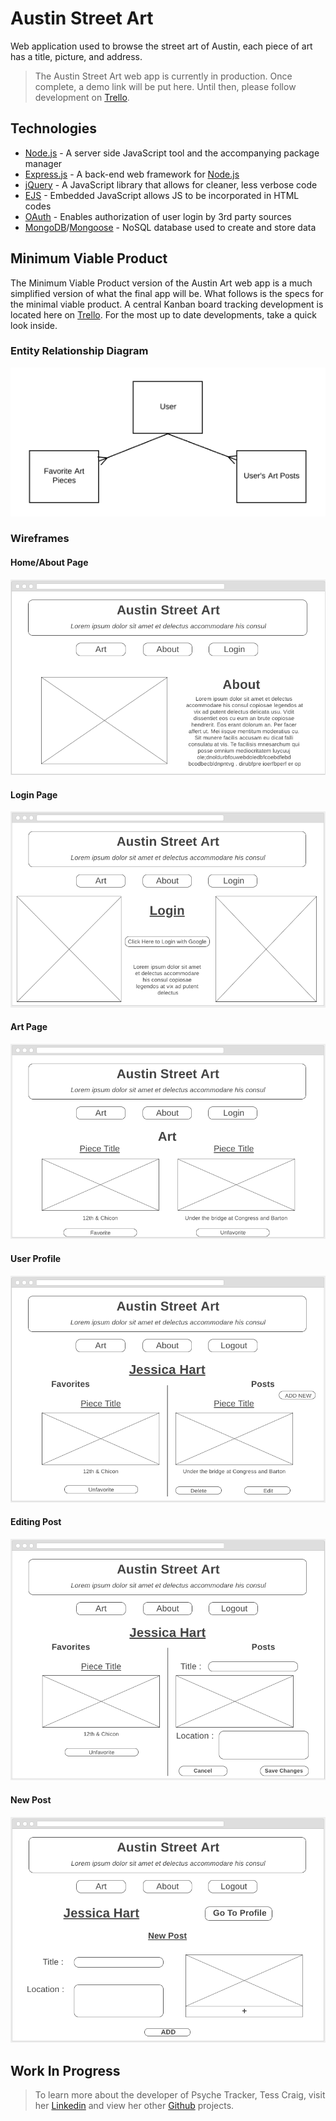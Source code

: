 # Austin Street Art

Web application used to browse the street art of Austin, each piece of art has a title, picture, and address.

> The Austin Street Art web app is currently in production. Once complete, a demo link will be put here. Until then, please follow development on [Trello](https://trello.com/b/ei25yci7/austin-wall-art-project).


## Technologies
- [Node.js](http://nodejs.org) - A server side JavaScript tool and the accompanying package manager
- [Express.js](https://github.com/expressjs/express) - A back-end web framework for [Node.js](http://nodejs.org)
- [jQuery](https://jquery.com/) - A JavaScript library that allows for cleaner, less verbose code
- [EJS](http://ejs.co/) - Embedded JavaScript allows JS to be incorporated in HTML codes
- [OAuth](https://oauth.net/) - Enables authorization of user login by 3rd party sources
- [MongoDB](https://www.mongodb.com/)/[Mongoose](http://mongoosejs.com/) - NoSQL database used to create and store data

## Minimum Viable Product

The Minimum Viable Product version of the Austin Art web app is a much simplified version of what the final app will be. What follows is the specs for the minimal viable product. A central Kanban board tracking development is located here on [Trello](https://trello.com/b/ei25yci7/austin-wall-art). For the most up to date developments, take a quick look inside.


### Entity Relationship Diagram
![Entity Relationship Diagram](public/images/erd.png)

### Wireframes

#### Home/About Page

![Home/About Page](public/images/about.png)


#### Login Page

![Login Page](public/images/login.png)


#### Art Page

![Art Page](public/images/art.png)


#### User Profile

![User Profile Page](public/images/profile.png)


#### Editing Post

![Editing User Post](public/images/edit-post.png)

#### New Post

![New Post](public/images/new-post.png)

## Work In Progress

> To learn more about the developer of Psyche Tracker, Tess Craig, visit her [Linkedin](https://www.linkedin.com/in/tessashleycraig/) and view her other [Github](https://github.com/TessACraig89) projects.

<!-- ## Downloading Instructions

To run it locally,
1. Clone this repository
1. `npm install`
1. `npm start`
1. Direct the browser to `localhost:3000/` -->
